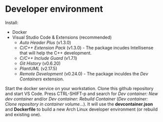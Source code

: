 # Developer environment

Install:
* Docker
* Visual Studio Code & Extensions (recommended)
  * *Auto Header Plus* (v1.3.0)
  * *C/C++ Extension Pack* (v1.3.0) - The package incudes Intellisense that will help the C++ development.
  * *C/C++ Include Guard* (v1.7.1)
  * *Git History* (v0.6.20)
  * *PlantUML* (v2.17.5)
  * *Remote Development* (v0.24.0) - The package inculdes the *Dev Containers* extension.

Start the docker service on your workstation. Clone this github repository and start VS Code. Press CTRL-SHIFT-p and search for *Dev container: New dev container* and/or *Dev container: Rebuild Container* (*Dev container: Clone repository in container volume...*). It will use the **devcontainer.json** and **Dockerfile** to build a new Arch Linux developer environment (or rebuild and existing one).
